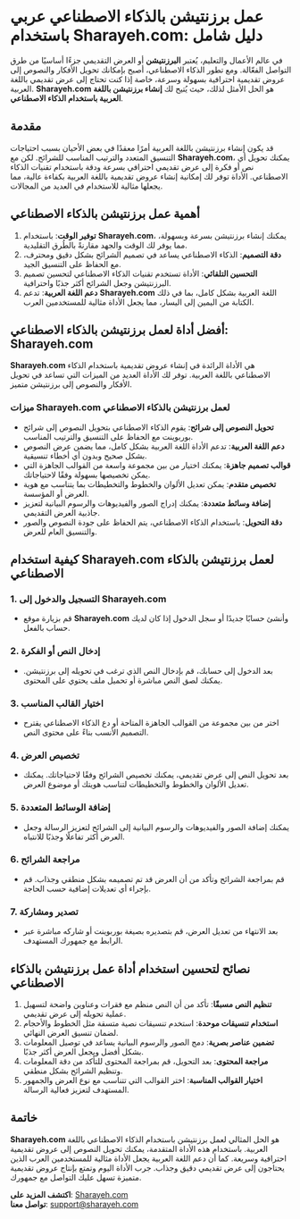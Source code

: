 # عمل برزنتيشن بالذكاء الاصطناعي عربي باستخدام Sharayeh.com: دليل شامل

في عالم الأعمال والتعليم، يُعتبر **البرزنتيشن** أو العرض التقديمي جزءًا أساسيًا من طرق التواصل الفعّالة. ومع تطور الذكاء الاصطناعي، أصبح بإمكانك تحويل الأفكار والنصوص إلى عروض تقديمية احترافية بسهولة وسرعة، خاصة إذا كنت تحتاج إلى عرض تقديمي باللغة العربية. **Sharayeh.com** هو الحل الأمثل لذلك، حيث يُتيح لك **إنشاء برزنتيشن باللغة العربية باستخدام الذكاء الاصطناعي**.

## مقدمة

قد يكون إنشاء برزنتيشن باللغة العربية أمرًا معقدًا في بعض الأحيان بسبب احتياجات التنسيق المتعدد والترتيب المناسب للشرائح. لكن مع **Sharayeh.com**، يمكنك تحويل أي نص أو فكرة إلى عرض تقديمي احترافي بسرعة ودقة باستخدام تقنيات الذكاء الاصطناعي. الأداة توفر لك إمكانية إنشاء عروض تقديمية باللغة العربية بكفاءة عالية، مما يجعلها مثالية للاستخدام في العديد من المجالات.

## أهمية عمل برزنتيشن بالذكاء الاصطناعي

1. **توفير الوقت**: باستخدام **Sharayeh.com**، يمكنك إنشاء برزنتيشن بسرعة وبسهولة، مما يوفر لك الوقت والجهد مقارنةً بالطُرق التقليدية.
2. **دقة التصميم**: الذكاء الاصطناعي يساعد في تصميم الشرائح بشكل دقيق ومحترف، مع الحفاظ على التنسيق الجيد.
3. **التحسين التلقائي**: الأداة تستخدم تقنيات الذكاء الاصطناعي لتحسين تصميم البرزنتيشن وجعل الشرائح أكثر جذبًا واحترافية.
4. **دعم اللغة العربية**: تدعم **Sharayeh.com** اللغة العربية بشكل كامل، بما في ذلك الكتابة من اليمين إلى اليسار، مما يجعل الأداة مثالية للمستخدمين العرب.

## أفضل أداة لعمل برزنتيشن بالذكاء الاصطناعي: Sharayeh.com

**Sharayeh.com** هي الأداة الرائدة في إنشاء عروض تقديمية باستخدام الذكاء الاصطناعي باللغة العربية. توفر لك الأداة العديد من الميزات التي تساعد في تحويل الأفكار والنصوص إلى برزنتيشن متميز.

### ميزات Sharayeh.com لعمل برزنتيشن بالذكاء الاصطناعي

- **تحويل النصوص إلى شرائح**: يقوم الذكاء الاصطناعي بتحويل النصوص إلى شرائح بوربوينت مع الحفاظ على التنسيق والترتيب المناسب.
- **دعم اللغة العربية**: تدعم الأداة اللغة العربية بشكل كامل، مما يضمن عرض النصوص بشكل صحيح وبدون أي أخطاء تنسيقية.
- **قوالب تصميم جاهزة**: يمكنك اختيار من بين مجموعة واسعة من القوالب الجاهزة التي يمكن تخصيصها بسهولة وفقًا لاحتياجاتك.
- **تخصيص متقدم**: يمكن تعديل الألوان والخطوط والتخطيطات بما يتناسب مع هوية العرض أو المؤسسة.
- **إضافة وسائط متعددة**: يمكنك إدراج الصور والفيديوهات والرسوم البيانية لتعزيز جاذبية العرض التقديمي.
- **دقة التحويل**: باستخدام الذكاء الاصطناعي، يتم الحفاظ على جودة النصوص والصور والتنسيق العام للعرض.

## كيفية استخدام Sharayeh.com لعمل برزنتيشن بالذكاء الاصطناعي

### 1. التسجيل والدخول إلى Sharayeh.com
   - قم بزيارة موقع **Sharayeh.com** وأنشئ حسابًا جديدًا أو سجل الدخول إذا كان لديك حساب بالفعل.

### 2. إدخال النص أو الفكرة
   - بعد الدخول إلى حسابك، قم بإدخال النص الذي ترغب في تحويله إلى برزنتيشن. يمكنك لصق النص مباشرة أو تحميل ملف يحتوي على المحتوى.

### 3. اختيار القالب المناسب
   - اختر من بين مجموعة من القوالب الجاهزة المتاحة أو دع الذكاء الاصطناعي يقترح التصميم الأنسب بناءً على محتوى النص.

### 4. تخصيص العرض
   - بعد تحويل النص إلى عرض تقديمي، يمكنك تخصيص الشرائح وفقًا لاحتياجاتك. يمكنك تعديل الألوان والخطوط والتخطيطات لتناسب هويتك أو موضوع العرض.

### 5. إضافة الوسائط المتعددة
   - يمكنك إضافة الصور والفيديوهات والرسوم البيانية إلى الشرائح لتعزيز الرسالة وجعل العرض أكثر تفاعلًا وجذبًا للانتباه.

### 6. مراجعة الشرائح
   - قم بمراجعة الشرائح وتأكد من أن العرض قد تم تصميمه بشكل منطقي وجذاب. قم بإجراء أي تعديلات إضافية حسب الحاجة.

### 7. تصدير ومشاركة
   - بعد الانتهاء من تعديل العرض، قم بتصديره بصيغة بوربوينت أو شاركه مباشرة عبر الرابط مع جمهورك المستهدف.

## نصائح لتحسين استخدام أداة عمل برزنتيشن بالذكاء الاصطناعي

1. **تنظيم النص مسبقًا**: تأكد من أن النص منظم مع فقرات وعناوين واضحة لتسهيل عملية تحويله إلى عرض تقديمي.
2. **استخدام تنسيقات موحدة**: استخدم تنسيقات نصية متسقة مثل الخطوط والأحجام لضمان تنسيق العرض النهائي.
3. **تضمين عناصر بصرية**: دمج الصور والرسوم البيانية يساعد في توصيل المعلومات بشكل أفضل ويجعل العرض أكثر جذبًا.
4. **مراجعة المحتوى**: بعد التحويل، قم بمراجعة المحتوى للتأكد من دقة المعلومات وتنظيم الشرائح بشكل منطقي.
5. **اختيار القوالب المناسبة**: اختر القوالب التي تتناسب مع نوع العرض والجمهور المستهدف لتعزيز فعالية الرسالة.

## خاتمة

**Sharayeh.com** هو الحل المثالي لعمل برزنتيشن باستخدام الذكاء الاصطناعي باللغة العربية. باستخدام هذه الأداة المتقدمة، يمكنك تحويل النصوص إلى عروض تقديمية احترافية وسريعة. كما أن دعم اللغة العربية يجعل الأداة مثالية للمستخدمين العرب الذين يحتاجون إلى عرض تقديمي دقيق وجذاب. جرب الأداة اليوم وتمتع بإنتاج عروض تقديمية متميزة تسهل عليك التواصل مع جمهورك.

**اكتشف المزيد على**: [Sharayeh.com](https://sharayeh.com)  
**تواصل معنا**: support@sharayeh.com
